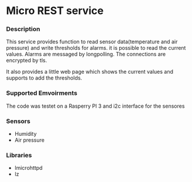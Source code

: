 # Micro REST service

### Description
This service provides function to read sensor data(temperature and air pressure) and
write thresholds for alarms.
it is possible to read the current values. Alarms are messaged by longpolling.
The connections are encrypted by tls.

It also provides a little web page which shows the current values and supports to add the thresholds.

### Supported Emvoirments
The code was testet on a Rasperry PI 3 and i2c interface for the sensores

### Sensors 
- Humidity
- Air pressure

### Libraries
- lmicrohttpd
- lz


